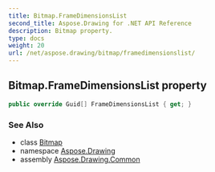 ```yaml
---
title: Bitmap.FrameDimensionsList
second_title: Aspose.Drawing for .NET API Reference
description: Bitmap property. 
type: docs
weight: 20
url: /net/aspose.drawing/bitmap/framedimensionslist/
---
```

## Bitmap.FrameDimensionsList property

```csharp
public override Guid[] FrameDimensionsList { get; }
```

### See Also

* class [Bitmap](../)
* namespace [Aspose.Drawing](../../bitmap/)
* assembly [Aspose.Drawing.Common](../../../)


